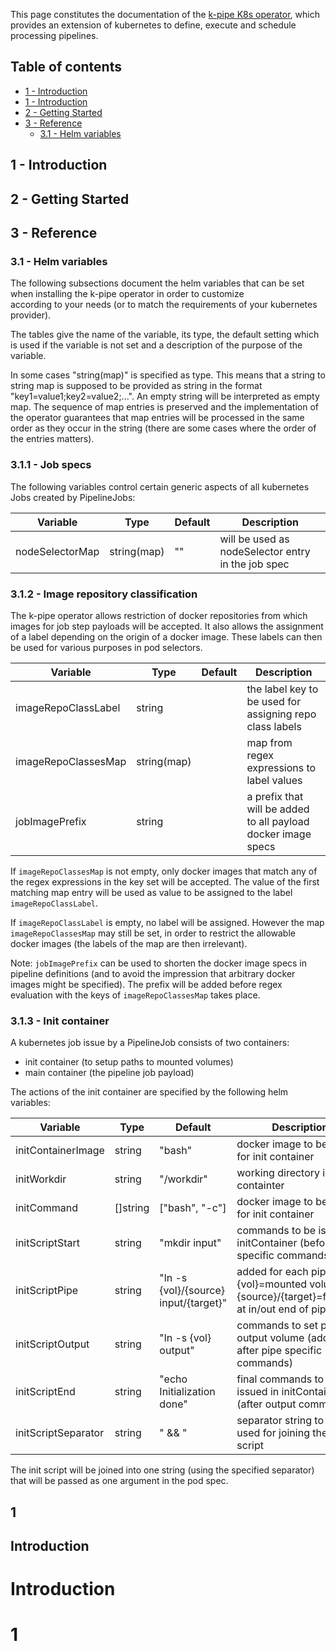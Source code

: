 
This page constitutes the documentation of the [k-pipe K8s operator](https://helm.k-pipe.cloud), which provides 
an extension of kubernetes to define, execute and schedule processing pipelines.

## Table of contents

- [1 - Introduction](#1)
- [1 - Introduction](#introduction)
- [2 - Getting Started](#getting-started)
- [3 - Reference](#reference)
    - [3.1 - Helm variables](#helm-variables)


## 1 - Introduction

## 2 - Getting Started

## 3 - Reference

### 3.1 - Helm variables

The following subsections document the helm variables that can be set when installing the k-pipe operator in order to customize  
according to your needs (or to match the requirements of your kubernetes provider).

The tables give the name of the variable, its type, the default setting which is used if the variable is not set and a description
of the purpose of the variable.

In some cases "string(map)" is specified as type. This means that a string to string map is supposed to be provided 
as string in the format "key1=value1;key2=value2;...". An empty string will be interpreted as empty map. The 
sequence of map entries is preserved and the implementation of the operator guarantees that map entries 
will be processed in the same order as they occur in the string (there are some cases where the order of the entries matters).

### 3.1.1 - Job specs

The following variables control certain generic aspects of all kubernetes Jobs created by PipelineJobs:

| Variable        | Type        | Default | Description                                        |
|-----------------|-------------|---------|----------------------------------------------------|
| nodeSelectorMap | string(map) | ""      | will be used as nodeSelector entry in the job spec |

### 3.1.2 - Image repository classification

The k-pipe operator allows restriction of docker repositories from which images for job step payloads will be accepted.
It also allows the assignment of a label depending on the origin of a docker image. These labels can then be used 
for various purposes in pod selectors.

| Variable            | Type        | Default | Description                                                    |
|---------------------|-------------|---------|----------------------------------------------------------------|
| imageRepoClassLabel | string      |         | the label key to be used for assigning repo class labels       |
| imageRepoClassesMap | string(map) |         | map from regex expressions to label values                     |
| jobImagePrefix      | string      |         | a prefix that will be added to all payload docker image specs  |

If `imageRepoClassesMap` is not empty, only docker images that match any of the regex expressions in the key set will
be accepted. The value of the first matching map entry will be used as value to be assigned to the label 
`imageRepoClassLabel`.

If `imageRepoClassLabel` is empty, no label will be assigned. However the map `imageRepoClassesMap` may still 
be set, in order to restrict the allowable docker images (the labels of the map are then irrelevant).

Note: `jobImagePrefix` can be used to shorten the docker image specs in pipeline definitions (and to avoid the impression
that arbitrary docker images might be specified). The prefix will be added before regex evaluation with the
keys of `imageRepoClassesMap` takes place.


### 3.1.3 - Init container

A kubernetes job issue by a PipelineJob consists of two containers: 
 - init container (to setup paths to mounted volumes)
 - main container (the pipeline job payload)

The actions of the init container are specified by the following helm variables:

| Variable            | Type     | Default                               | Description                                                                                 |
|---------------------|----------|---------------------------------------|---------------------------------------------------------------------------------------------|
| initContainerImage  | string   | "bash"                                | docker image to be used for init container                                                  |
| initWorkdir         | string   | "/workdir"                            | working directory in init containter                                                        |
| initCommand         | []string | ["bash", "-c"]                        | docker image to be used for init container                                                  |
| initScriptStart     | string   | "mkdir input"                         | commands to be issued in initContainer (before pipe specific commands)                      |
| initScriptPipe      | string   | "ln -s {vol}/{source} input/{target}" | added for each pipe, {vol}=mounted volume, {source}/{target}=filename at in/out end of pipe |
| initScriptOutput    | string   | "ln -s {vol} output"                  | commands to set path to output volume (added after pipe specific commands)                  |
| initScriptEnd       | string   | "echo Initialization done"            | final commands to be issued in initContainer (after output command)                         |
| initScriptSeparator | string   | " && "                                | separator string to be used for joining the init script                                     |

The init script will be joined into one string (using the specified separator) that will be passed as one argument in the pod spec.

## 1

## Introduction

# Introduction

# 1

